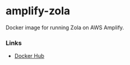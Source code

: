 # amplify-zola
Docker image for running Zola on AWS Amplify. 

### Links
- [Docker Hub](https://hub.docker.com/r/doamatto/amplify-zola)
